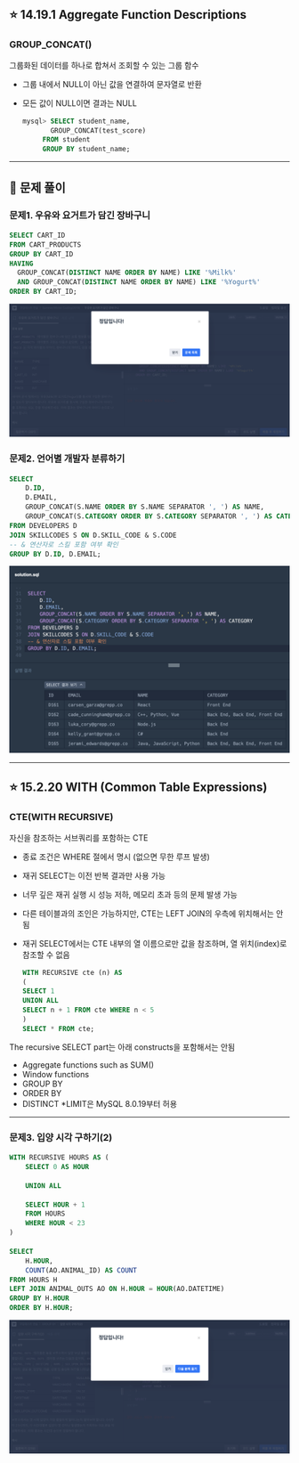 ## ⭐️ 14.19.1 Aggregate Function Descriptions   

### GROUP_CONCAT() 
그룹화된 데이터를 하나로 합쳐서 조회할 수 있는 그룹 함수
- 그룹 내에서 NULL이 아닌 값을 연결하여 문자열로 반환
- 모든 값이 NULL이면 결과는 NULL

  ```sql
  mysql> SELECT student_name,
         GROUP_CONCAT(test_score)
       FROM student
       GROUP BY student_name;
  ```
---
## 📝 문제 풀이
### 문제1. 우유와 요거트가 담긴 장바구니   
```sql
SELECT CART_ID
FROM CART_PRODUCTS
GROUP BY CART_ID
HAVING 
  GROUP_CONCAT(DISTINCT NAME ORDER BY NAME) LIKE '%Milk%' 
  AND GROUP_CONCAT(DISTINCT NAME ORDER BY NAME) LIKE '%Yogurt%'
ORDER BY CART_ID;
```
<img src="./image/week4_1.png" width="600"/>

### 문제2. 언어별 개발자 분류하기
```sql
SELECT 
    D.ID,
    D.EMAIL,
    GROUP_CONCAT(S.NAME ORDER BY S.NAME SEPARATOR ', ') AS NAME,
    GROUP_CONCAT(S.CATEGORY ORDER BY S.CATEGORY SEPARATOR ', ') AS CATEGORY
FROM DEVELOPERS D
JOIN SKILLCODES S ON D.SKILL_CODE & S.CODE
-- & 연산자로 스킬 포함 여부 확인
GROUP BY D.ID, D.EMAIL;
```
<img src="./image/week4_2.png" width="600"/>

---

## ⭐️ 15.2.20 WITH (Common Table Expressions)   
### CTE(WITH RECURSIVE)   
자신을 참조하는 서브쿼리를 포함하는 CTE
- 종료 조건은 WHERE 절에서 명시 (없으면 무한 루프 발생)
- 재귀 SELECT는 이전 반복 결과만 사용 가능
- 너무 깊은 재귀 실행 시 성능 저하, 메모리 초과 등의 문제 발생 가능
- 다른 테이블과의 조인은 가능하지만, CTE는 LEFT JOIN의 우측에 위치해서는 안 됨
- 재귀 SELECT에서는 CTE 내부의 열 이름으로만 값을 참조하며, 열 위치(index)로 참조할 수 없음


  ```sql
  WITH RECURSIVE cte (n) AS
  (
  SELECT 1
  UNION ALL
  SELECT n + 1 FROM cte WHERE n < 5
  )
  SELECT * FROM cte;
  ```

The recursive SELECT part는 아래 constructs을 포함해서는 안됨
- Aggregate functions such as SUM()
- Window functions
- GROUP BY
- ORDER BY
- DISTINCT
*LIMIT은 MySQL 8.0.19부터 허용


---
### 문제3. 입양 시각 구하기(2)
```sql
WITH RECURSIVE HOURS AS (
    SELECT 0 AS HOUR
    
    UNION ALL
    
    SELECT HOUR + 1 
    FROM HOURS 
    WHERE HOUR < 23
)

SELECT 
    H.HOUR, 
    COUNT(AO.ANIMAL_ID) AS COUNT
FROM HOURS H
LEFT JOIN ANIMAL_OUTS AO ON H.HOUR = HOUR(AO.DATETIME)
GROUP BY H.HOUR
ORDER BY H.HOUR;
```
<img src="./image/week4_3.png" width="600"/>
